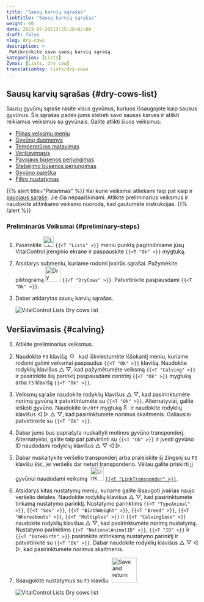 ```yaml
---
title: "Sausų karvių sąrašas"
linkTitle: "Sausų karvių sąrašas"
weight: 60
date: 2023-07-28T13:25:28+02:00
draft: false
slug: dry-cows
description: >
 Patikrinkite savo sausų karvių sąrašą.
kategorijos: [Lists]
Žymos: [Lists, dry cow]
translationKey: lists/dry-cows
---
```

## Sausų karvių sąrašas {#dry-cows-list}

Sausų gyvūnų sąraše rasite visus gyvūnus, kuriuos išsaugojote kaip sausus gyvūnus. Šis sąrašas padės jums stebėti savo sausas karves ir atlikti reikiamus veiksmus su gyvūnais. Galite atlikti šiuos veiksmus:

- [Pilnas veiksmų meniu](../alarm/#full-action-menu)
- [Gyvūnų duomenys](../alarm/#animal-data)
- [Temperatūros matavimas](../alarm/#take-temperature)
- [Veršiavimasis](#calving)
- [Pavojaus būsenos perjungimas](../on-watch/#toggle-alarm-status)
- [Stebėjimo būsenos perjungimas](../alarm/#toggle-watch-status)
- [Gyvūno paieška](../alarm/#search-animal)
- [Filtro nustatymas](../alarm/#set-filter)

{{% alert title="Patarimas" %}}
Kai kurie veiksmai atliekami taip pat kaip ir [pavojaus sąraše](../alarm). Jie čia nepaaiškinami. Atlikite preliminarius veiksmus ir naudokite atitinkamo veiksmo nuorodą, kad gautumėte instrukcijas.
{{% /alert %}}

### Preliminarūs Veiksmai {#preliminary-steps}

1. Pasirinkite <img src="/icons/main/lists.svg" width="28" align="bottom" alt="Lists" /> `{{<T "Lists" >}}` meniu punktą pagrindiniame jūsų VitalControl įrenginio ekrane ir paspauskite `{{<T "Ok" >}}` mygtuką.

2. Atsidarys submeniu, kuriame rodomi įvairūs sąrašai. Pažymėkite piktogramą <img src="/icons/lists/drycows.svg" width="40" align="bottom" alt="Dry cows" /> `{{<T "DryCows" >}}`. Patvirtinkite paspausdami `{{<T "Ok" >}}`.

3. Dabar atidarytas sausų karvių sąrašas.

   ![VitalControl Lists Dry cows list](../images/firststeps5.png "Preliminary Steps")

## Veršiavimasis {#calving}

1. Atlikite preliminarius veiksmus.

2. Naudokite `F3` klavišą &nbsp;<img src="/icons/footer/open-popup.svg" width="15" align="bottom" alt="Open popup" />&nbsp; kad iškviestumėte iššokantį meniu, kuriame rodomi galimi veiksmai paspaudus `{{<T "Ok" >}}` klavišą. Naudokite rodyklių klavišus △ ▽, kad pažymėtumėte veiksmą `{{<T "Calving" >}}` ir pasirinkite šią parinktį paspausdami centrinį `{{<T "Ok" >}}` mygtuką arba `F3` klavišą `{{<T "Ok" >}}`.

3. Veiksmų sąraše naudokite rodyklių klavišus △ ▽, kad pasirinktumėte norimą gyvūną ir patvirtintumėte su `{{<T "Ok" >}}`. Alternatyviai, galite ieškoti gyvūno. Naudokite `On/Off` mygtuką <img src="/icons/footer/search.svg" width="15" align="bottom" alt="Search" /> ir naudokite rodyklių klavišus ◁ ▷ △ ▽, kad pasirinktumėte norimus skaitmenis. Galiausiai patvirtinkite su `{{<T "Ok" >}}`.

4. Dabar jums bus paprašyta nuskaityti motinos gyvūno transponderį. Alternatyviai, galite taip pat patvirtinti su `{{<T "Ok" >}}` ir įvesti gyvūno ID naudodami rodyklių klavišus △ ▽ ◁ ▷.

5. Dabar nuskaitykite veršelio transponderį arba praleiskite šį žingsnį su `F3` klavišu `ESC`, jei veršelis dar neturi transponderio. Vėliau galite priskirti jį gyvūnui naudodami veiksmą &nbsp;<img src="/icons/actions/link-transponder.svg" width="35" align="bottom" alt="Link transponder" /> [`{{<T "LinkTransponder" >}}`](../../actions/link-transponder).

6. Atsidarys kitas nustatymų meniu, kuriame galite išsaugoti įvairias naujo veršelio detales. Naudokite rodyklių klavišus △ ▽, kad pasirinktumėte tinkamą nustatymo parinktį. Nustatymo parinktims `{{<T "TypeAnimal" >}}`, `{{<T "Sex" >}}`, `{{<T "BirthWeight" >}}`, `{{<T "Breed" >}}`, `{{<T "Whereabouts" >}}`, `{{<T "Multiples" >}}` ir `{{<T "CalvingEase" >}}` naudokite rodyklių klavišus △ ▽, kad pasirinktumėte norimą nustatymą. Nustatymo parinktims `{{<T "NationalAnimalID" >}}`, `{{<T "ID" >}}` ir `{{<T "DateBirth" >}}` pasirinkite atitinkamą nustatymo parinktį ir patvirtinkite su `{{<T "Ok" >}}`. Dabar naudokite rodyklių klavišus △ ▽ ◁ ▷, kad pasirinktumėte norimus skaitmenis.

7. Išsaugokite nustatymus su `F3` klavišu &nbsp;<img src="/icons/footer/save_exit.svg" width="65" align="bottom" alt="Save and return" />&nbsp;.

   ![VitalControl Lists Dry cows list](../images/calving.png "Calving")
